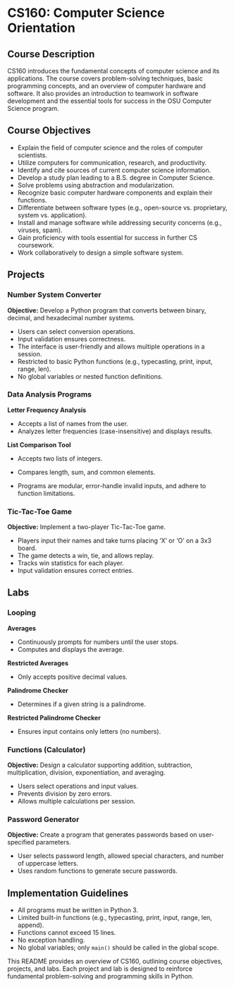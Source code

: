 # CS160: Computer Science Orientation

## Course Description
CS160 introduces the fundamental concepts of computer science and its applications. The course covers problem-solving techniques, basic programming concepts, and an overview of computer hardware and software. It also provides an introduction to teamwork in software development and the essential tools for success in the OSU Computer Science program.

## Course Objectives
- Explain the field of computer science and the roles of computer scientists.
- Utilize computers for communication, research, and productivity.
- Identify and cite sources of current computer science information.
- Develop a study plan leading to a B.S. degree in Computer Science.
- Solve problems using abstraction and modularization.
- Recognize basic computer hardware components and explain their functions.
- Differentiate between software types (e.g., open-source vs. proprietary, system vs. application).
- Install and manage software while addressing security concerns (e.g., viruses, spam).
- Gain proficiency with tools essential for success in further CS coursework.
- Work collaboratively to design a simple software system.

## Projects

### Number System Converter
**Objective:** Develop a Python program that converts between binary, decimal, and hexadecimal number systems. 
- Users can select conversion operations.
- Input validation ensures correctness.
- The interface is user-friendly and allows multiple operations in a session.
- Restricted to basic Python functions (e.g., typecasting, print, input, range, len).
- No global variables or nested function definitions.

### Data Analysis Programs
**Letter Frequency Analysis**
- Accepts a list of names from the user.
- Analyzes letter frequencies (case-insensitive) and displays results.

**List Comparison Tool**
- Accepts two lists of integers.
- Compares length, sum, and common elements.

- Programs are modular, error-handle invalid inputs, and adhere to function limitations.

### Tic-Tac-Toe Game
**Objective:** Implement a two-player Tic-Tac-Toe game.
- Players input their names and take turns placing ‘X’ or ‘O’ on a 3x3 board.
- The game detects a win, tie, and allows replay.
- Tracks win statistics for each player.
- Input validation ensures correct entries.

## Labs

### Looping
**Averages**
- Continuously prompts for numbers until the user stops.
- Computes and displays the average.

**Restricted Averages**
- Only accepts positive decimal values.

**Palindrome Checker**
- Determines if a given string is a palindrome.

**Restricted Palindrome Checker**
- Ensures input contains only letters (no numbers).

### Functions (Calculator)
**Objective:** Design a calculator supporting addition, subtraction, multiplication, division, exponentiation, and averaging.
- Users select operations and input values.
- Prevents division by zero errors.
- Allows multiple calculations per session.

### Password Generator
**Objective:** Create a program that generates passwords based on user-specified parameters.
- User selects password length, allowed special characters, and number of uppercase letters.
- Uses random functions to generate secure passwords.

## Implementation Guidelines
- All programs must be written in Python 3.
- Limited built-in functions (e.g., typecasting, print, input, range, len, append).
- Functions cannot exceed 15 lines.
- No exception handling.
- No global variables; only `main()` should be called in the global scope.

This README provides an overview of CS160, outlining course objectives, projects, and labs. Each project and lab is designed to reinforce fundamental problem-solving and programming skills in Python.

